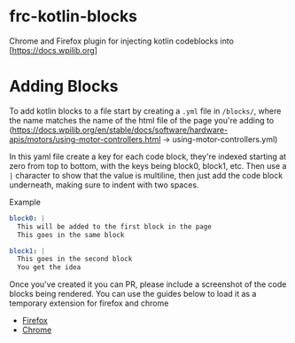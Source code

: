 # frc-kotlin-blocks
 
Chrome and Firefox plugin for injecting kotlin codeblocks into [https://docs.wpilib.org]

# Adding Blocks

To add kotlin blocks to a file start by creating a `.yml` file in `/blocks/`, where the name matches the name of the html file of the page you're adding to (https://docs.wpilib.org/en/stable/docs/software/hardware-apis/motors/using-motor-controllers.html -> using-motor-controllers.yml)

In this yaml file create a key for each code block, they're indexed starting at zero from top to bottom, with the keys being block0, block1, etc. Then use a `|` character to show that the value is multiline, then just add the code block underneath, making sure to indent with two spaces.

Example
```yaml
block0: |
  This will be added to the first block in the page
  This goes in the same block

block1: |
  This goes in the second block
  You get the idea
```

Once you've created it you can PR, please include a screenshot of the code blocks being rendered. You can use the guides below to load it as a temporary extension for firefox and chrome
- [Firefox](https://extensionworkshop.com/documentation/develop/temporary-installation-in-firefox/)
- [Chrome](https://developer.chrome.com/docs/extensions/get-started/tutorial/hello-world#load-unpacked)
